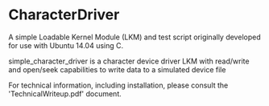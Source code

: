 # CharacterDriver
A simple Loadable Kernel Module (LKM) and test script originally developed for use with Ubuntu 14.04 using C.

simple_character_driver is a character device driver LKM with read/write and open/seek capabilities to write data to a simulated device file

For technical information, including installation, please consult the 'TechnicalWriteup.pdf' document.
